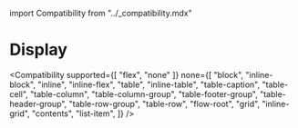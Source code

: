 import Compatibility from "../\_compatibility.mdx"

# Display

<Compatibility
supported={[ "flex", "none" ]}
none={[
"block",
"inline-block",
"inline",
"inline-flex",
"table",
"inline-table",
"table-caption",
"table-cell",
"table-column",
"table-column-group",
"table-footer-group",
"table-header-group",
"table-row-group",
"table-row",
"flow-root",
"grid",
"inline-grid",
"contents",
"list-item",
]}
/>
